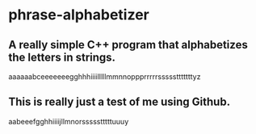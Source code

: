 # phrase-alphabetizer
A really simple C++ program that alphabetizes the letters in strings.   
--------------  
aaaaaabceeeeeeegghhhiiiilllllmmnnoppprrrrrssssstttttttyz

This is really just a test of me using Github.  
--------------  
aabeeefgghhiiiijllmnorssssstttttuuuy